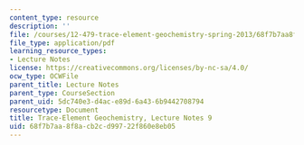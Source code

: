 ```yaml
---
content_type: resource
description: ''
file: /courses/12-479-trace-element-geochemistry-spring-2013/68f7b7aa8f8acb2cd99722f860e8eb05_MIT12_479S13_lec9.pdf
file_type: application/pdf
learning_resource_types:
- Lecture Notes
license: https://creativecommons.org/licenses/by-nc-sa/4.0/
ocw_type: OCWFile
parent_title: Lecture Notes
parent_type: CourseSection
parent_uid: 5dc740e3-d4ac-e89d-6a43-6b9442708794
resourcetype: Document
title: Trace-Element Geochemistry, Lecture Notes 9
uid: 68f7b7aa-8f8a-cb2c-d997-22f860e8eb05
---
```

